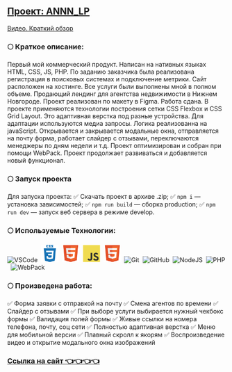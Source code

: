 ## [Проект: ANNN_LP](https://baturinss.github.io/annn-demo)

[Видео. Краткий обзор](https://user-images.githubusercontent.com/94468513/163075115-f2bbe1a0-51f3-4118-b5f6-601b5370f4c2.mp4)

### 🌕 Краткое описание:

Первый мой коммерческий продукт. Написан на нативных языках HTML, CSS, JS, PHP. По заданию заказчика была реализована регистрация в поисковых системах и подключение метрики. Сайт расположен на хостинге. Все услуги были выполнены мной в полном объеме.
Продающий лендинг для агентства недвижимости в Нижнем Новгороде.
Проект реализован по макету в Figma. Работа сдана. В проекте применяются технологии построения сетки CSS Flexbox и CSS Grid Layout. Это адаптивная верстка под разные устройства. Для адаптации используются медиа запросы.
Логика реализованна на javaScript. Открывается и закрывается модальные окна, отправляется на почту форма, работает слайдер с отзывами, переключаются менеджеры по дням недели и т.д. Проект оптимизирован и собран при помощи WebPack.
Проект продолжает развиваться и добавляется новый функционал.

### 🌕 Запуск проекта

Для запуска проекта:
✅ Скачать проект в архиве .zip;
✅ `npm i` — установка зависимостей;
✅ `npm run build` — сборка production;
✅ `npm run dev` — запуск веб сервера в режиме develop.

### 🌕 Используемые Технологии:

<img src="https://user-images.githubusercontent.com/94468513/187542776-f4aaee57-c8b2-4de6-9d84-48b7cdf0b1a9.svg" title="VSCode" alt="VSCode" width="40" height="40"/>&nbsp;
<img src="https://github.com/devicons/devicon/blob/master/icons/css3/css3-plain-wordmark.svg"  title="CSS3" alt="CSS" width="40" height="40"/>&nbsp;
<img src="https://github.com/devicons/devicon/blob/master/icons/html5/html5-original.svg" title="HTML5" alt="HTML" width="40" height="40"/>&nbsp;
<img src="https://github.com/devicons/devicon/blob/master/icons/javascript/javascript-original.svg" title="JavaScript" alt="JavaScript" width="40" height="40"/>&nbsp;
<img src="https://github.com/devicons/devicon/blob/master/icons/html5/html5-original.svg" title="HTML5" alt="HTML" width="40" height="40"/>&nbsp;
<img src="https://user-images.githubusercontent.com/94468513/187526649-ea43f3cc-3b08-4054-9af2-ec81af5bc2e6.svg" title="Git" alt="Git" width="40" height="40"/>&nbsp;
<img src="https://user-images.githubusercontent.com/78322084/162064174-194ac89a-024d-4839-aae3-22d9ee4e3a33.png"  title="GitHub" alt="GitHub" width="40" height="40"/>&nbsp;
<img src="https://user-images.githubusercontent.com/94468513/187550880-a4d2a9ef-6267-4d05-b459-8a241c85109c.svg" title="NodeJS" alt="NodeJS" width="40" height="40"/>&nbsp;
<img src="https://user-images.githubusercontent.com/94468513/187550523-0c8b4eb1-f051-4841-874f-addbfa6648fd.png" title="PHP" alt="PHP" height="40"/>&nbsp;
<img src="https://user-images.githubusercontent.com/94468513/187539690-03d3bff8-3360-4b55-a9cc-57b6c2ac547c.svg" title="WebPack" alt="WebPack" height="40"/>&nbsp;

### 🌕 Произведена работа:

✅ Форма заявки с отправкой на почту
✅ Смена агентов по времени
✅ Слайдер с отзывами
✅ При выборе услуги выбирается нужный чекбокс формы
✅ Валидация полей формы
✅ Живые ссылки на номера телефона, почту, соц сети
✅ Полностью адаптивная верстка
✅ Меню для мобильной версии
✅ Плавный скролл к якорям
✅ Воспроизведение видео и открытие модального окна изображений

### [Ссылка на сайт 👈👈👈👈](https://baturinss.github.io/mesto)
